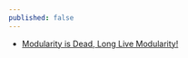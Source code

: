 ```yaml
---
published: false
---
```


- [Modularity is Dead, Long Live Modularity!](https://communityblog.fedoraproject.org/modularity-dead-long-live-modularity/)
